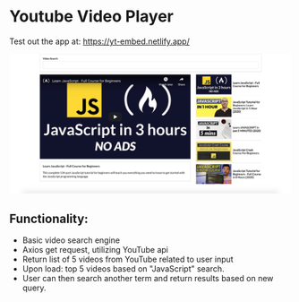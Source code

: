 # Youtube Video Player

Test out the app at: https://yt-embed.netlify.app/

![image of app](./src/img/video-player.png)

## Functionality:
- Basic video search engine
- Axios get request, utilizing YouTube api
- Return list of 5 videos from YouTube related to user input
- Upon load: top 5 videos based on "JavaScript" search.
- User can then search another term and return results based on new query.